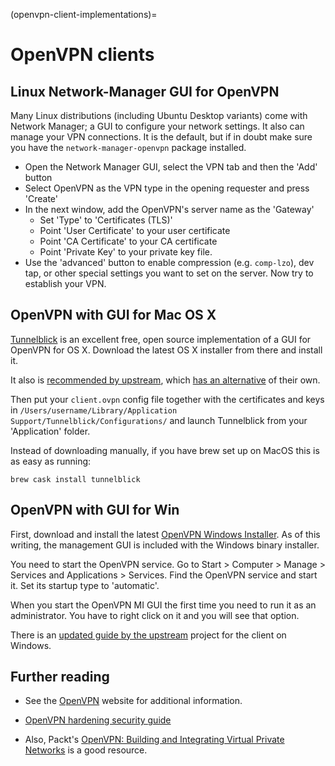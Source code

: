 (openvpn-client-implementations)=
# OpenVPN clients


## Linux Network-Manager GUI for OpenVPN

Many Linux distributions (including Ubuntu Desktop variants) come with Network Manager; a GUI to configure your network settings. It also can manage your VPN connections. It is the default, but if in doubt make sure you have the `network-manager-openvpn` package installed.

- Open the Network Manager GUI, select the VPN tab and then the 'Add' button
- Select OpenVPN as the VPN type in the opening requester and press 'Create'
- In the next window, add the OpenVPN's server name as the 'Gateway'
  - Set 'Type' to 'Certificates (TLS)'
  - Point 'User Certificate' to your user certificate
  - Point 'CA Certificate' to your CA certificate
  - Point 'Private Key' to your private key file.
- Use the 'advanced' button to enable compression (e.g. `comp-lzo`), dev tap, or other special settings you want to set on the server. Now try to establish your VPN.

## OpenVPN with GUI for Mac OS X

[Tunnelblick](https://tunnelblick.net) is an excellent free, open source implementation of a GUI for OpenVPN for OS X. Download the latest OS X installer from there and install it.

It also is [recommended by upstream](https://openvpn.net/vpn-server-resources/connecting-to-access-server-with-macos/#alternative-openvpn-open-source-tunnelblick-program), which [has an alternative](https://openvpn.net/vpn-server-resources/installation-guide-for-openvpn-connect-client-on-macos/) of their own.

Then put your `client.ovpn` config file together with the certificates and keys in `/Users/username/Library/Application Support/Tunnelblick/Configurations/` and launch Tunnelblick from your 'Application' folder.

Instead of downloading manually, if you have brew set up on MacOS this is as easy as running:

`brew cask install tunnelblick`

## OpenVPN with GUI for Win

First, download and install the latest [OpenVPN Windows Installer](https://openvpn.net/community-downloads/). As of this writing, the management GUI is included with the Windows binary installer.

You need to start the OpenVPN service. Go to Start \> Computer \> Manage \> Services and Applications \> Services. Find the OpenVPN service and start it. Set its startup type to 'automatic'.

When you start the OpenVPN MI GUI the first time you need to run it as an administrator. You have to right click on it and you will see that option.

There is an [updated guide by the upstream](https://community.openvpn.net/openvpn/wiki/Easy_Windows_Guide) project for the client on Windows.

## Further reading

- See the [OpenVPN](http://openvpn.net/) website for additional information.

- [OpenVPN hardening security guide](http://openvpn.net/index.php/open-source/documentation/howto.html#security)

- Also, Packt's [OpenVPN: Building and Integrating Virtual Private Networks](http://www.packtpub.com/openvpn/book) is a good resource.
